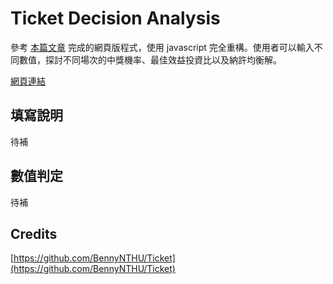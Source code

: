 # Ticket Decision Analysis

參考 [本篇文章](https://github.com/BennyNTHU/Ticket/blob/main/Tickets.pdf) 完成的網頁版程式，使用 javascript 完全重構。使用者可以輸入不同數值，探討不同場次的中獎機率、最佳效益投資比以及納許均衡解。

[網頁連結](https://canaria3406.github.io/ticket_estimater/)

## 填寫說明

待補

## 數值判定

待補

## Credits

[https://github.com/BennyNTHU/Ticket](https://github.com/BennyNTHU/Ticket)